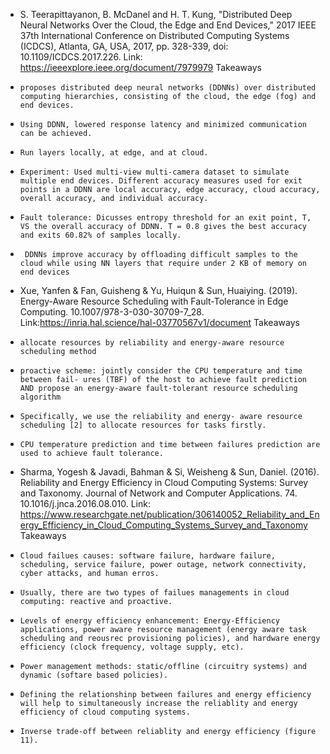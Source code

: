 - S. Teerapittayanon, B. McDanel and H. T. Kung, "Distributed Deep Neural Networks Over the Cloud, the Edge and End Devices," 2017 IEEE 37th International Conference on Distributed Computing Systems (ICDCS), Atlanta, GA, USA, 2017, pp. 328-339, doi: 10.1109/ICDCS.2017.226.
  Link: https://ieeexplore.ieee.org/document/7979979
  Takeaways

*     proposes distributed deep neural networks (DDNNs) over distributed computing hierarchies, consisting of the cloud, the edge (fog) and end devices.
*     Using DDNN, lowered response latency and minimized communication can be achieved.
*     Run layers locally, at edge, and at cloud.
*     Experiment: Used multi-view multi-camera dataset to simulate multiple end devices. Different accuracy measures used for exit points in a DDNN are local accuracy, edge accuracy, cloud accuracy, overall accuracy, and individual accuracy.
*     Fault tolerance: Dicusses entropy threshold for an exit point, T,  VS the overall accuracy of DDNN. T = 0.8 gives the best accuracy and exits 60.82% of samples locally.
*      DDNNs improve accuracy by offloading difficult samples to the cloud while using NN layers that require under 2 KB of memory on end devices

- Xue, Yanfen & Fan, Guisheng & Yu, Huiqun & Sun, Huaiying. (2019). Energy-Aware Resource Scheduling with Fault-Tolerance in Edge Computing. 10.1007/978-3-030-30709-7_28.
  Link:https://inria.hal.science/hal-03770567v1/document
  Takeaways
-     allocate resources by reliability and energy-aware resource scheduling method
-     proactive scheme: jointly consider the CPU temperature and time between fail- ures (TBF) of the host to achieve fault prediction AND propose an energy-aware fault-tolerant resource scheduling algorithm
-     Specifically, we use the reliability and energy- aware resource scheduling [2] to allocate resources for tasks firstly.
-     CPU temperature prediction and time between failures prediction are used to achieve fault tolerance.

- Sharma, Yogesh & Javadi, Bahman & Si, Weisheng & Sun, Daniel. (2016). Reliability and Energy Efficiency in Cloud Computing Systems: Survey and Taxonomy. Journal of Network and Computer Applications. 74. 10.1016/j.jnca.2016.08.010.
  Link: https://www.researchgate.net/publication/306140052_Reliability_and_Energy_Efficiency_in_Cloud_Computing_Systems_Survey_and_Taxonomy
  Takeaways
-     Cloud failues causes: software failure, hardware failure, scheduling, service failure, power outage, network connectivity, cyber attacks, and human erros.
-     Usually, there are two types of failues managements in cloud computing: reactive and proactive.
-     Levels of energy efficiency enhancement: Energy-Efficiency applications, power aware resource management (energy aware task scheduling and reousrec provisioning policies), and hardware energy efficiency (clock frequency, voltage supply, etc).
-     Power management methods: static/offline (circuitry systems) and dynamic (softare based policies).
-     Defining the relationshinp between failures and energy efficiency will help to simultaneously increase the reliablity and energy efficiency of cloud computing systems.
-     Inverse trade-off between reliablity and energy efficiency (figure 11).
